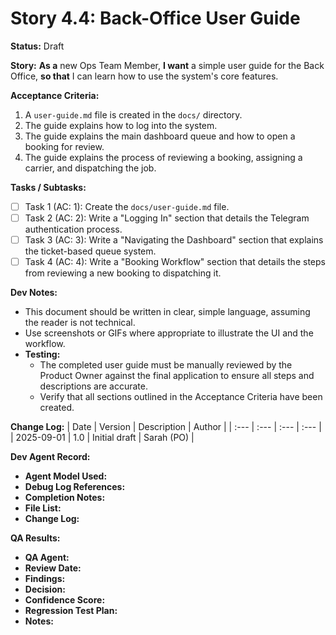 # Story 4.4: Back-Office User Guide

**Status:** Draft

**Story:**
**As a** new Ops Team Member,
**I want** a simple user guide for the Back Office,
**so that** I can learn how to use the system's core features.

**Acceptance Criteria:**
1.  A `user-guide.md` file is created in the `docs/` directory.
2.  The guide explains how to log into the system.
3.  The guide explains the main dashboard queue and how to open a booking for review.
4.  The guide explains the process of reviewing a booking, assigning a carrier, and dispatching the job.

**Tasks / Subtasks:**
- [ ] Task 1 (AC: 1): Create the `docs/user-guide.md` file.
- [ ] Task 2 (AC: 2): Write a "Logging In" section that details the Telegram authentication process.
- [ ] Task 3 (AC: 3): Write a "Navigating the Dashboard" section that explains the ticket-based queue system.
- [ ] Task 4 (AC: 4): Write a "Booking Workflow" section that details the steps from reviewing a new booking to dispatching it.

**Dev Notes:**
*   This document should be written in clear, simple language, assuming the reader is not technical.
*   Use screenshots or GIFs where appropriate to illustrate the UI and the workflow.
*   **Testing:**
    *   The completed user guide must be manually reviewed by the Product Owner against the final application to ensure all steps and descriptions are accurate.
    *   Verify that all sections outlined in the Acceptance Criteria have been created.

**Change Log:**
| Date       | Version | Description             | Author     |
| :---       | :---    | :---                    | :---       |
| 2025-09-01 | 1.0     | Initial draft           | Sarah (PO) |

**Dev Agent Record:**
*   **Agent Model Used:**
*   **Debug Log References:**
*   **Completion Notes:**
*   **File List:**
*   **Change Log:**

**QA Results:**
*   **QA Agent:**
*   **Review Date:**
*   **Findings:**
*   **Decision:**
*   **Confidence Score:**
*   **Regression Test Plan:**
*   **Notes:**
